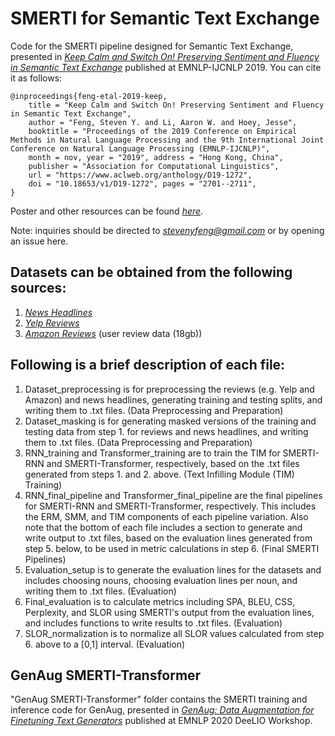 # SMERTI for Semantic Text Exchange
Code for the SMERTI pipeline designed for Semantic Text Exchange, presented in [*Keep Calm and Switch On! Preserving Sentiment and Fluency in Semantic Text Exchange*](https://www.aclweb.org/anthology/D19-1272/) published at EMNLP-IJCNLP 2019. You can cite it as follows:
```
@inproceedings{feng-etal-2019-keep,
    title = "Keep Calm and Switch On! Preserving Sentiment and Fluency in Semantic Text Exchange",
    author = "Feng, Steven Y. and Li, Aaron W. and Hoey, Jesse",
    booktitle = "Proceedings of the 2019 Conference on Empirical Methods in Natural Language Processing and the 9th International Joint Conference on Natural Language Processing (EMNLP-IJCNLP)",
    month = nov, year = "2019", address = "Hong Kong, China",
    publisher = "Association for Computational Linguistics",
    url = "https://www.aclweb.org/anthology/D19-1272",
    doi = "10.18653/v1/D19-1272", pages = "2701--2711",
}
``` 
Poster and other resources can be found [*here*](https://styfeng.github.io/).

Note: inquiries should be directed to [*stevenyfeng@gmail.com*](mailto:stevenyfeng@gmail.com) or by opening an issue here.

## Datasets can be obtained from the following sources:
1. [*News Headlines*](https://www.kaggle.com/rmisra/news-category-dataset)
2. [*Yelp Reviews*](https://www.yelp.com/dataset)
3. [*Amazon Reviews*](http://jmcauley.ucsd.edu/data/amazon/links.html) (user review data (18gb))

## Following is a brief description of each file:

1. Dataset_preprocessing is for preprocessing the reviews (e.g. Yelp and Amazon) and news headlines, generating training and testing splits, and writing them to .txt files. (Data Preprocessing and Preparation)
2. Dataset_masking is for generating masked versions of the training and testing data from step 1. for reviews and news headlines, and writing them to .txt files. (Data Preprocessing and Preparation)
3. RNN_training and Transformer_training are to train the TIM for SMERTI-RNN and SMERTI-Transformer, respectively, based on the .txt files generated from steps 1. and 2. above. (Text Infilling Module (TIM) Training)
4. RNN_final_pipeline and Transformer_final_pipeline are the final pipelines for SMERTI-RNN and SMERTI-Transformer, respectively. This includes the ERM, SMM, and TIM components of each pipeline variation. Also note that the bottom of each file includes a section to generate and write output to .txt files, based on the evaluation lines generated from step 5. below, to be used in metric calculations in step 6. (Final SMERTI Pipelines)
5. Evaluation_setup is to generate the evaluation lines for the datasets and includes choosing nouns, choosing evaluation lines per noun, and writing them to .txt files. (Evaluation)
6. Final_evaluation is to calculate metrics including SPA, BLEU, CSS, Perplexity, and SLOR using SMERTI's output from the evaluation lines, and includes functions to write results to .txt files. (Evaluation)
7. SLOR_normalization is to normalize all SLOR values calculated from step 6. above to a [0,1] interval. (Evaluation)

## GenAug SMERTI-Transformer
"GenAug SMERTI-Transformer" folder contains the SMERTI training and inference code for GenAug, presented in [*GenAug: Data Augmentation for Finetuning Text Generators*](https://arxiv.org/abs/2010.01794) published at EMNLP 2020 DeeLIO Workshop.
